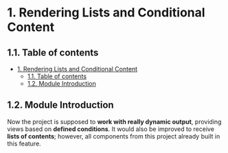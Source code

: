# 1. Rendering Lists and Conditional Content

## 1.1. Table of contents

- [1. Rendering Lists and Conditional Content](#1-rendering-lists-and-conditional-content)
  - [1.1. Table of contents](#11-table-of-contents)
  - [1.2. Module Introduction](#12-module-introduction)

<!-- 63. Module Introduction -->

## 1.2. Module Introduction

Now the project is supposed to **work with really dynamic output**, providing views based on **defined conditions**. It would also be improved to receive **lists of contents**; however, all components from this project already built in this feature.
